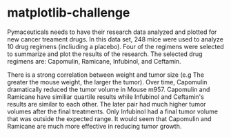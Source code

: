 # matplotlib-challenge

Pymaceuticals needs to have their research data analyzed and plotted for new cancer treament drugs. In this data set, 248 mice were used to analyze 10 drug regimens (incliuding a placebo). Four of the regimens were selected to summarize and plot the results of the research. The selected drug regimens are: Capomulin, Ramicane, Infubinol, and Ceftamin.

There is a strong correlation between weight and tumor size (e.g The greater the mouse weight, the larger the tumor).
Over time, Capomulin dramatically reduced the tumor volume in Mouse m957.
Capomulin and Ramicane have similiar quartile results while Infubinol and Ceftamin's results are similar to each other. The later pair had much higher tumor volumes after the final treatments. Only Infubinol had a final tumor volume that was outside the expected range. It would seem that Capomulin and Ramicane are much more effective in reducing tumor growth.
